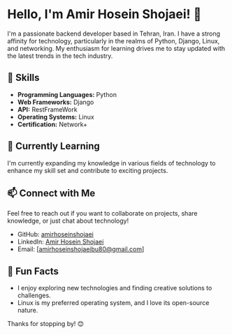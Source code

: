 # Hello, I'm Amir Hosein Shojaei! 👋

I'm a passionate backend developer based in Tehran, Iran. I have a strong affinity for technology, particularly in the realms of Python, Django, Linux, and networking. My enthusiasm for learning drives me to stay updated with the latest trends in the tech industry.

## 🔧 Skills

- **Programming Languages:** Python
- **Web Frameworks:** Django
- **API:** RestFrameWork
- **Operating Systems:** Linux
- **Certification:** Network+

## 🌱 Currently Learning

I'm currently expanding my knowledge in various fields of technology to enhance my skill set and contribute to exciting projects.

## 📫 Connect with Me

Feel free to reach out if you want to collaborate on projects, share knowledge, or just chat about technology!

- GitHub: [amirhoseinshojaei](https://github.com/amirhoseinshojaei)
- LinkedIn: [Amir Hosein Shojaei](https://www.linkedin.com/in/amirhoseinshojaei/)
- Email: [amirhoseinshojaeibu80@gmail.com]


## 🚀 Fun Facts

- I enjoy exploring new technologies and finding creative solutions to challenges.
- Linux is my preferred operating system, and I love its open-source nature.

Thanks for stopping by! 😊

